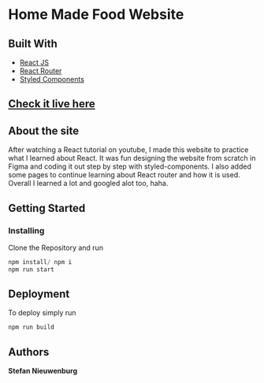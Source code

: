 # Home Made Food Website 

## Built With

- [React JS](https://reactjs.org/)
- [React Router](https://github.com/ReactTraining/react-router)
- [Styled Components](https://www.styled-components.com)


## [Check it live here](https://****/)


## About the site

After watching a React tutorial on youtube, I made this website to practice what I learned about React. It was fun designing the website from scratch in Figma and coding it out step by step with styled-components. I also added some pages to continue learning about React router and how it is used. Overall I learned a lot and googled alot too, haha.


## Getting Started

### Installing

Clone the Repository and run

```js
npm install/ npm i
npm run start
```

## Deployment

To deploy simply run

```js
npm run build
```


## Authors

**Stefan Nieuwenburg** 
